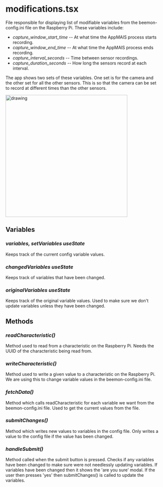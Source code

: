 # **modifications.tsx**
File responsible for displaying list of modifiable variables from the beemon-config.ini file on the Raspberry Pi. These variables include:
* *capture_window_start_time* -- At what time the AppMAIS process starts recording.
* *capture_window_end_time* -- At what time the AppMAIS process ends recording.
* *capture_interval_seconds* -- Time between sensor recordings.
* *capture_duration_seconds* -- How long the sensors record at each interval.
  
The app shows two sets of these variables. One set is for the camera and the other set for all the other sensors. This is so that the camera can be set to record at different times than the other sensors.

<img src="../images/bt_modifications_tab.jpg" alt="drawing" width="400"/>


## Variables
### *variables, setVariables useState*
Keeps track of the current config variable values.

### *changedVariables useState*
Keeps track of variables that have been changed.

### *originalVariables useState*
Keeps track of the original variable values. Used to make sure we don't update variables unless they have been changed.


## Methods
### *readCharacteristic()*
Method used to read from a characteristic on the Raspberry Pi. Needs the UUID of the characteristic being read from.

### *writeCharacteristic()*
Method used to write a given value to a characteristic on the Raspberry Pi. We are using this to change variable values in the beemon-config.ini file.

### *fetchData()*
Method which calls readCharacteristic for each variable we want from the beemon-config.ini file. Used to get the current values from the file.

### *submitChanges()*
Method which writes new values to variables in the config file. Only writes a value to the config file if the value has been changed.

### *handleSubmit()*
Method called when the submit button is pressed. Checks if any variables have been changed to make sure were not needlessly updating variables. If variables have been changed then it shows the 'are you sure' modal. If the user then presses 'yes' then submitChanges() is called to update the variables.


